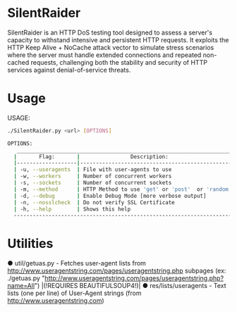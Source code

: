 # SilentRaider

SilentRaider is an HTTP DoS testing tool designed to assess a server's capacity to withstand intensive and persistent HTTP requests. It exploits the HTTP Keep Alive + NoCache attack vector to simulate stress scenarios where the server must handle extended connections and repeated non-cached requests, challenging both the stability and security of HTTP services against denial-of-service threats.

# Usage
 USAGE:
 ```bash 
 ./SilentRaider.py <url> [OPTIONS]
```
 ```bash 
 OPTIONS:
    _____________________________________________________________________________________________________
   |       Flag:       |                Description:                     |           Default:            |
   |-------------------|-------------------------------------------------|-------------------------------|
   | -u, --useragents  | File with user-agents to use                    | (default: randomly generated) |
   | -w, --workers     | Number of concurrent workers                    | (default: 50)                 |
   | -s, --sockets     | Number of concurrent sockets                    | (default: 30)                 |
   | -m, --method      | HTTP Method to use 'get' or 'post'  or 'random' | (default: get)                |
   | -d, --debug       | Enable Debug Mode [more verbose output]         | (default: False)              |
   | -n, --nosslcheck  | Do not verify SSL Certificate                   | (default: True)               |
   | -h, --help        | Shows this help                                 |                               |
   -------------------------------------------------------------------------------------------------------
 ```
# Utilities
● util/getuas.py - Fetches user-agent lists from http://www.useragentstring.com/pages/useragentstring.php subpages
(ex: ./getuas.py "http://www.useragentstring.com/pages/useragentstring.php?name=All") |(!REQUIRES BEAUTIFULSOUP4!)|
● res/lists/useragents - Text lists (one per line) of User-Agent strings (from http://www.useragentstring.com)
